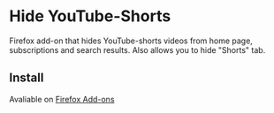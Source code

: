 Hide YouTube-Shorts
====
Firefox add-on that hides YouTube-shorts videos from home page, subscriptions and search results. 
Also allows you to hide "Shorts" tab.

## Install
Avaliable on [Firefox Add-ons](https://addons.mozilla.org/en-US/firefox/addon/hide-youtube-shorts/)
